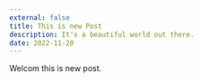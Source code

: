 ```yaml
---
external: false
title: This is new Post
description: It's a beautiful world out there.
date: 2022-11-20
---
```


Welcom this is new post.
